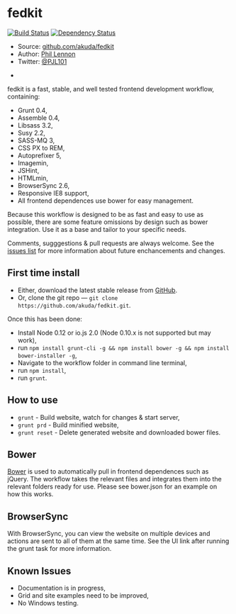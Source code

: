 # fedkit

[![Build Status](https://travis-ci.org/Akuda/fedkit.svg?branch=master)](https://travis-ci.org/Akuda/fedkit)
[![Dependency Status](https://www.versioneye.com/user/projects/5559e9088482f67bef00002d/badge.svg?style=flat)](https://www.versioneye.com/user/projects/5559e9088482f67bef00002d)

* Source: [github.com/akuda/fedkit](http://github.com/akuda/fedkit)
* Author: [Phil Lennon](http://akuda.co.uk)
* Twitter: [@PJL101](http://twitter.com/pjl101)

-

fedkit is a fast, stable, and well tested frontend development workflow, containing:

* Grunt 0.4,
* Assemble 0.4,
* Libsass 3.2,
* Susy 2.2,
* SASS-MQ 3,
* CSS PX to REM,
* Autoprefixer 5,
* Imagemin,
* JSHint,
* HTMLmin,
* BrowserSync 2.6,
* Responsive IE8 support,
* All frontend dependences use bower for easy management.

Because this workflow is designed to be as fast and easy to use as possible, there are some feature omissions by design such as bower integration. Use it as a base and tailor to your specific needs.

Comments, sugggestions & pull requests are always welcome. See the [issues list](https://github.com/akuda/fedkit/issues) for more information about future enchancements and changes.

## First time install

* Either, download the latest stable release from [GitHub](https://github.com/akuda/fedkit/releases).
* Or, clone the git repo — `git clone https://github.com/akuda/fedkit.git`.

Once this has been done:

* Install Node 0.12 or io.js 2.0 (Node 0.10.x is not supported but may work),
* run `npm install grunt-cli -g && npm install bower -g && npm install bower-installer -g`,
* Navigate to the workflow folder in command line terminal,
* run `npm install`,
* run `grunt`.

## How to use
* `grunt` - Build website, watch for changes & start server,
* `grunt prd` - Build minified website,
* `grunt reset` - Delete generated website and downloaded bower files.

## Bower

[Bower](http://bower.io) is used to automatically pull in frontend dependences such as jQuery. The workflow takes the relevant files and integrates them into the relevant folders ready for use. Please see bower.json for an example on how this works.

## BrowserSync

With BrowserSync, you can view the website on multiple devices and actions are sent to all of them at the same time. See the UI link after running the grunt task for more information.

## Known Issues

* Documentation is in progress,
* Grid and site examples need to be improved,
* No Windows testing.

